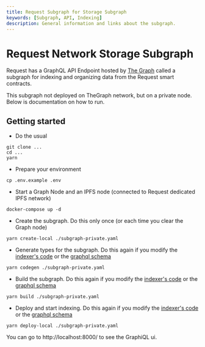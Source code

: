 ```yaml
---
title: Request Subgraph for Storage Subgraph
keywords: [Subgraph, API, Indexing]
description: General information and links about the subgraph.
---
```


# Request Network Storage Subgraph

Request has a GraphQL API Endpoint hosted by [The Graph](https://thegraph.com/docs/about/introduction#what-the-graph-is) called a subgraph for indexing and organizing data from the Request smart contracts.

This subgraph not deployed on TheGraph network, but on a private node. Below is documentation on how to run.  


## Getting started

- Do the usual
```
git clone ...
cd ...
yarn
```
- Prepare your environment
```
cp .env.example .env
```

- Start a Graph Node and an IPFS node (connected to Request dedicated IPFS network)

```
docker-compose up -d
```

- Create the subgraph. Do this only once (or each time you clear the Graph node)
```
yarn create-local ./subgraph-private.yaml
```

- Generate types for the subgraph. Do this again if you modify the [indexer's code](./src/mapping.ts) or the [graphql schema](./schema.graphql)
```
yarn codegen ./subgraph-private.yaml
```

- Build the subgraph. Do this again if you modify the [indexer's code](./src/mapping.ts) or the [graphql schema](./schema.graphql)
```
yarn build ./subgraph-private.yaml
```

- Deploy and start indexing. Do this again if you modify the [indexer's code](./src/mapping.ts) or the [graphql schema](./schema.graphql)
```
yarn deploy-local ./subgraph-private.yaml
```


You can go to http://localhost:8000/ to see the GraphiQL ui.
